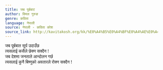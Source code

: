 ```yaml
---
title: जब पूर्बबाट
author: विमल गुरुङ
genre: कविता
language: नेपाली
source: नेपाली - कविता कोश
source_link: http://kavitakosh.org/kk/%E0%A4%B5%E0%A4%BF%E0%A4%AE%E0%A4%B2_%E0%A4%97%E0%A5%81%E0%A4%B0%E0%A5%81%E0%A4%99
---
```


जब पूर्बबात सूर्य उदाउँछ  
त्यसलाई कसैले छेक्न सक्दैन !  
जब देशमा जनताले आन्दोलन गर्छ  
त्यसलाई कुनै बिष्णुको अवतारले रोक्न सक्दैन !
